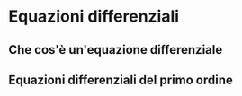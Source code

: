 # Equazioni differenziali

## Che cos'è un'equazione differenziale

## Equazioni differenziali del primo ordine
